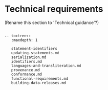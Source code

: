 Technical requirements
======================

(Rename this section to 'Technical guidance'?)


```eval_rst

.. toctree::
   :maxdepth: 1

   statement-identifiers
   updating-statements.md
   serialization.md
   identifiers.md
   languages-and-transliteration.md
   provenance.md
   conformance.md
   functional-requirements.md
   building-data-releases.md
   

```


